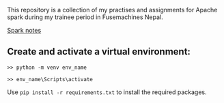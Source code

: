 This repository is a collection of my practises and assignments for Apache spark during my trainee period in Fusemachines Nepal.

[Spark notes](https://amiright.notion.site/Apache-Spark-df9cc634edde48a497633d4f2a105936)

## Create and activate a virtual environment:

`>> python -m venv env_name`

`>> env_name\Scripts\activate`

Use `pip install -r requirements.txt` to install the required packages.

